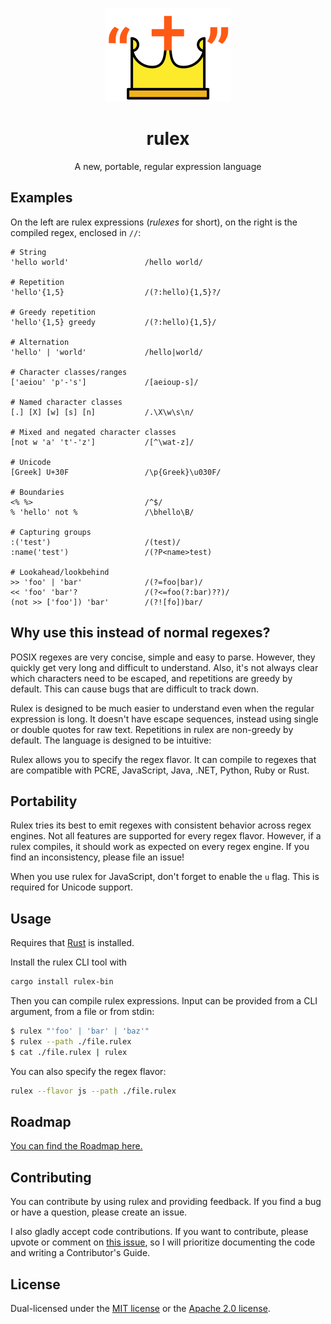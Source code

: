 <div align="center">

![Crown in double quotes logo](./assets/logo.svg)

# rulex

A new, portable, regular expression language

</div>

## Examples

On the left are rulex expressions (_rulexes_ for short), on the right is the compiled regex, enclosed in `//`:

```regexp
# String
'hello world'                 /hello world/

# Repetition
'hello'{1,5}                  /(?:hello){1,5}?/

# Greedy repetition
'hello'{1,5} greedy           /(?:hello){1,5}/

# Alternation
'hello' | 'world'             /hello|world/

# Character classes/ranges
['aeiou' 'p'-'s']             /[aeioup-s]/

# Named character classes
[.] [X] [w] [s] [n]           /.\X\w\s\n/

# Mixed and negated character classes
[not w 'a' 't'-'z']           /[^\wat-z]/

# Unicode
[Greek] U+30F                 /\p{Greek}\u030F/

# Boundaries
<% %>                         /^$/
% 'hello' not %               /\bhello\B/

# Capturing groups
:('test')                     /(test)/
:name('test')                 /(?P<name>test)

# Lookahead/lookbehind
>> 'foo' | 'bar'              /(?=foo|bar)/
<< 'foo' 'bar'?               /(?<=foo(?:bar)??)/
(not >> ['foo']) 'bar'        /(?![fo])bar/
```

## Why use this instead of normal regexes?

POSIX regexes are very concise, simple and easy to parse. However, they quickly get very long and
difficult to understand. Also, it's not always clear which characters need to be escaped, and
repetitions are greedy by default. This can cause bugs that are difficult to track down.

Rulex is designed to be much easier to understand even when the regular expression is long.
It doesn't have escape sequences, instead using single or double quotes for raw text.
Repetitions in rulex are non-greedy by default. The language is designed to be intuitive:

Rulex allows you to specify the regex flavor. It can compile to regexes that are compatible with
PCRE, JavaScript, Java, .NET, Python, Ruby or Rust.

## Portability

Rulex tries its best to emit regexes with consistent behavior across regex engines. Not all features
are supported for every regex flavor. However, if a rulex compiles, it should work as expected on
every regex engine. If you find an inconsistency, please file an issue!

When you use rulex for JavaScript, don't forget to enable the `u` flag. This is required for
Unicode support.

## Usage

Requires that [Rust](https://www.rust-lang.org/tools/install) is installed.

Install the rulex CLI tool with

```sh
cargo install rulex-bin
```

Then you can compile rulex expressions. Input can be provided from a CLI argument, from a file or
from stdin:

```sh
$ rulex "'foo' | 'bar' | 'baz'"
$ rulex --path ./file.rulex
$ cat ./file.rulex | rulex
```

You can also specify the regex flavor:

```sh
rulex --flavor js --path ./file.rulex
```

## Roadmap

[You can find the Roadmap here.](https://github.com/users/Aloso/projects/1/views/1)

## Contributing

You can contribute by using rulex and providing feedback. If you find a bug or have a question,
please create an issue.

I also gladly accept code contributions. If you want to contribute, please upvote or comment on
[this issue](https://github.com/Aloso/rulex/issues/9), so I will prioritize documenting the code
and writing a Contributor's Guide.

## License

Dual-licensed under the [MIT license](https://opensource.org/licenses/MIT) or the [Apache 2.0 license](https://opensource.org/licenses/Apache-2.0).
